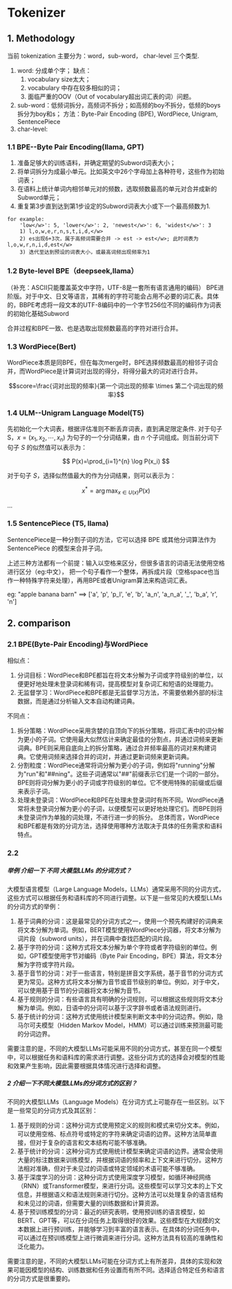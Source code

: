 # Tokenizer

## 1. Methodology
当前 tokenization 主要分为：word，sub-word， char-level 三个类型.

1. word: 分成单个字；
  缺点：
    1) vocabulary size太大；
    2) vocabulary 中存在较多相似的词；
    3) 面临严重的OOV（Out of vocabulary超出词汇表的词）问题。
2. sub-word：低频词拆分，高频词不拆分；如高频的boy不拆分，低频的boys拆分为boy和s；
   方法：Byte-Pair Encoding (BPE), WordPiece, Unigram, SentencePiece
3. char-level:

### 1.1 BPE--Byte Pair Encoding(llama, GPT)

1) 准备足够大的训练语料，并确定期望的Subword词表大小；
2) 将单词拆分为成最小单元。比如英文中26个字母加上各种符号，这些作为初始词表；
3) 在语料上统计单词内相邻单元对的频数，选取频数最高的单元对合并成新的Subword单元；
4) 重复第3步直到达到第1步设定的Subword词表大小或下一个最高频数为1.

```
for example:
    'low</w>': 5, 'lower</w>': 2, 'newest</w>': 6, 'widest</w>': 3
    1) l,o,w,e,r,n,s,t,i,d,</w>
    2) es出现6+3次，属于高频词需要合并 -> est -> est</w>; 此时词表为 l,o,w,r,n,i,d,est</w>
    3) 迭代至达到预设的词表大小，或最高词频出现频率为1
 ```

### 1.2 Byte-level BPE（deepseek,llama）
（补充：ASCII只能覆盖英文中字符，UTF-8是一套所有语言通用的编码）
BPE进阶版。对于中文、日文等语言，其稀有的字符可能会占用不必要的词汇表。具体的，BBPE考虑将一段文本的UTF-8编码中的一个字节256位不同的编码作为词表的初始化基础Subword

合并过程和BPE一致、也是选取出现频数最高的字符对进行合并。

### 1.3 WordPiece(Bert)

WordPiece本质是同BPE，但在每次merge时，BPE选择频数最高的相邻子词合并，而WordPiece是计算词对出现的得分，将得分最大的词对进行合并。

$$score=\frac{词对出现的频率}{第一个词出现的频率 \times 第二个词出现的频率}$$

### 1.4 ULM--Unigram Language Model(T5)

先初始化一个大词表，根据评估准则不断丢弃词表，直到满足限定条件.
对于句子S，$x=(x_1, x_2, \cdots, x_n)$ 为句子的一个分词结果，由 $n$ 个子词组成。则当前分词下句子 $S$ 的似然值可以表示为：

$$
P(x)=\prod_{i=1}^{n} \log P(x_i)
$$

对于句子 $S$，选择似然值最大的作为分词结果，则可以表示为：

$$
x^*=\arg\max_{x\in U(x)} P(x)
$$

...

### 1.5 SentencePiece (T5, llama)
SentencePiece是一种分割子词的方法，它可以选择 BPE 或其他分词算法作为 SentencePiece 的模型来合并子词。

上述三种方法都有一个前提：输入以空格来区分，但很多语言的词语无法使用空格进行区分（eg:中文），
把一个句子看作一个整体，再拆成片段（空格space也当作一种特殊字符来处理），再用BPE或者Unigram算法来构造词汇表。

eg: "apple banana barn" ==> ['a', 'p', 'p_l', 'e', 'b', 'a_n', 'a_n_a', '_', 'b_a', 'r', 'n']

## 2. comparison

### 2.1 BPE(Byte-Pair Encoding)与WordPiece

相似点：
1. 分词目标：WordPiece和BPE都旨在将文本分解为子词或字符级别的单位，以便更好地处理未登录词和稀有词，提高模型对复杂词汇和短语的处理能力。
2. 无监督学习：WordPiece和BPE都是无监督学习方法，不需要依赖外部的标注数据，而是通过分析输入文本自动构建词典。

不同点：
1. 拆分策略：WordPiece采用贪婪的自顶向下的拆分策略，将词汇表中的词分解为更小的子词。它使用最大似然估计来确定最佳的分割点，并通过词频来更新词典。BPE则采用自底向上的拆分策略，通过合并频率最高的词对来构建词典。它使用词频来选择合并的词对，并通过更新词频来更新词典。
2. 分割粒度：WordPiece通常将词分解为更小的子词，例如将"running"分解为"run"和"##ning"。这些子词通常以"##"前缀表示它们是一个词的一部分。BPE则将词分解为更小的子词或字符级别的单位。它不使用特殊的前缀或后缀来表示子词。
3. 处理未登录词：WordPiece和BPE在处理未登录词时有所不同。WordPiece通常将未登录词分解为更小的子词，以便模型可以更好地处理它们。而BPE则将未登录词作为单独的词处理，不进行进一步的拆分。
    总体而言，WordPiece和BPE都是有效的分词方法，选择使用哪种方法取决于具体的任务需求和语料特点。

### 2.2

##### 举例 介绍一下 不同 大模型LLMs 的分词方式？

大模型语言模型（Large Language Models，LLMs）通常采用不同的分词方式，这些方式可以根据任务和语料库的不同进行调整。以下是一些常见的大模型LLMs的分词方式的举例：

1. 基于词典的分词：这是最常见的分词方式之一，使用一个预先构建好的词典来将文本分解为单词。例如，BERT模型使用WordPiece分词器，将文本分解为词片段（subword units），并在词典中查找匹配的词片段。
2. 基于字符的分词：这种方式将文本分解为单个字符或者字符级别的单位。例如，GPT模型使用字节对编码（Byte Pair Encoding，BPE）算法，将文本分解为字符或字符片段。
3. 基于音节的分词：对于一些语言，特别是拼音文字系统，基于音节的分词方式更为常见。这种方式将文本分解为音节或音节级别的单位。例如，对于中文，可以使用基于音节的分词器将文本分解为音节。
4. 基于规则的分词：有些语言具有明确的分词规则，可以根据这些规则将文本分解为单词。例如，日语中的分词可以基于汉字辞书或者语法规则进行。
5. 基于统计的分词：这种方式使用统计模型来判断文本中的分词边界。例如，隐马尔可夫模型（Hidden Markov Model，HMM）可以通过训练来预测最可能的分词边界。

需要注意的是，不同的大模型LLMs可能采用不同的分词方式，甚至在同一个模型中，可以根据任务和语料库的需求进行调整。这些分词方式的选择会对模型的性能和效果产生影响，因此需要根据具体情况进行选择和调整。

##### 2 介绍一下不同大模型LLMs的分词方式的区别？

不同的大模型LLMs（Language Models）在分词方式上可能存在一些区别。以下是一些常见的分词方式及其区别：

1. 基于规则的分词：这种分词方式使用预定义的规则和模式来切分文本。例如，可以使用空格、标点符号或特定的字符来确定词语的边界。这种方法简单直接，但对于复杂的语言和文本结构可能不够准确。
2. 基于统计的分词：这种分词方式使用统计模型来确定词语的边界。通常会使用大量的标注数据来训练模型，并根据词语的频率和上下文来进行切分。这种方法相对准确，但对于未见过的词语或特定领域的术语可能不够准确。
3. 基于深度学习的分词：这种分词方式使用深度学习模型，如循环神经网络（RNN）或Transformer模型，来进行分词。这些模型可以学习文本的上下文信息，并根据语义和语法规则来进行切分。这种方法可以处理复杂的语言结构和未见过的词语，但需要大量的训练数据和计算资源。
4. 基于预训练模型的分词：最近的研究表明，使用预训练的语言模型，如BERT、GPT等，可以在分词任务上取得很好的效果。这些模型在大规模的文本数据上进行预训练，并能够学习到丰富的语言表示。在具体的分词任务中，可以通过在预训练模型上进行微调来进行分词。这种方法具有较高的准确性和泛化能力。

需要注意的是，不同的大模型LLMs可能在分词方式上有所差异，具体的实现和效果可能因模型的结构、训练数据和任务设置而有所不同。选择适合特定任务和语言的分词方式是很重要的。
